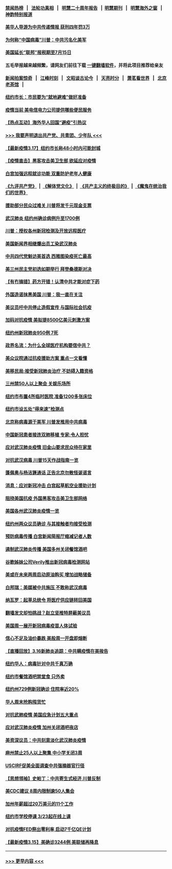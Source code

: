#### [禁闻热榜](热点新闻.md?=0)  &nbsp;&nbsp;|&nbsp;&nbsp; [法轮功真相](https://github.com/gfw-breaker/truth/blob/master/README.md?=0) &nbsp;&nbsp;|&nbsp;&nbsp; [明慧二十周年报告](https://github.com/gfw-breaker/mh-reports/blob/master/README.md?=0) &nbsp;&nbsp;|&nbsp;&nbsp;[明慧期刊](https://github.com/gfw-breaker/mh-qikan) &nbsp;&nbsp;|&nbsp;&nbsp; [明慧海外之窗](https://github.com/gfw-breaker/mh-news/blob/master/README.md?=0) &nbsp;&nbsp;|&nbsp;&nbsp; [神韵特别报道](https://github.com/gfw-breaker/mh-news/blob/master/shenyun.md?=0)
#### [美华人导游为中共传递情报 获刑四年罚3万](../pages/nsc412/n11948108.md?t=03180731) 
#### [为何称“中国病毒”川普：中共污名化美军](../pages/nsc412/n11947947.md?t=03180731) 
#### [美国延长“联邦”报税期至7月15日](../pages/nsc412/n11947969.md?t=03180731) 
#### 五毛举报越来越频繁，请网友们前往下载 [一键翻墙软件](https://github.com/gfw-breaker/ssr-accounts)，并将此项目推荐给亲友
#### [新闻拍案惊奇](https://github.com/gfw-breaker/banned-news/blob/master/pages/link4.md) &nbsp;&nbsp;|&nbsp;&nbsp; [江峰时刻](https://github.com/gfw-breaker/banned-news/blob/master/pages/link4.md) &nbsp;&nbsp;|&nbsp;&nbsp; [文昭谈古论今](https://github.com/gfw-breaker/banned-news/blob/master/pages/link4.md) &nbsp;&nbsp;|&nbsp;&nbsp; [天亮时分](https://github.com/gfw-breaker/banned-news/blob/master/pages/link4.md) &nbsp;&nbsp;|&nbsp;&nbsp; [萧茗看世界](https://github.com/gfw-breaker/banned-news/blob/master/pages/link4.md) &nbsp;&nbsp;|&nbsp;&nbsp; [北京老茶馆](https://github.com/gfw-breaker/banned-news/blob/master/pages/link4.md) &nbsp;&nbsp;|&nbsp;&nbsp; 
#### [纽约市长：市民要为“就地避难”做好准备](../pages/nsc412/n11948062.md?t=03180731) 
#### [疫情当前 美电信电力公司提供哪些便民服务](../pages/nsc412/n11947887.md?t=03180731) 
#### [【热点互动】海外华人回国“避疫”引热议](../pages/nsc412/n11947713.md?t=03180731) 
#### [>>> 我要声明退出共产党、共青团、少年队 <<<](https://github.com/begood0513/goodnews/blob/master/quit/letter.md) 
#### [【最新疫情3.17】纽约市长称48小时内可能封城](../pages/nsc412/n11945621.md?t=03180731) 
#### [【疫情直击】黑客攻击美卫生部 欲延应对疫情](../pages/nsc412/n11947801.md?t=03180731) 
#### [白宫加强远程就诊功能 双重防护老年人健康](../pages/nsc412/n11947872.md?t=03180731) 
#### [《九评共产党》](https://github.com/begood0513/9ping.md/blob/master/README.md) &nbsp;|&nbsp; [《解体党文化》](../../../../jtdwh.md/blob/master/README.md)  &nbsp;|&nbsp; [《共产主义的终极目的》](../../../../gczydzjmd.md/blob/master/README.md) &nbsp;|&nbsp; [《魔鬼在统治我们的世界》](../../../../mgztzwmdsj.md/blob/master/README.md) 
#### [援助部分民众过难关 川普将发千元现金支票](../pages/nsc412/n11947860.md?t=03180731) 
#### [武汉肺炎 纽约州确诊病例升至1700例](../pages/nsc412/n11947811.md?t=03180731) 
#### [川普：授权各州新冠检测及开放远程医疗](../pages/nsc412/n11947761.md?t=03180731) 
#### [美国新闻界相继爆出员工染武汉肺炎](../pages/nsc412/n11947617.md?t=03180731) 
#### [中共四代党魁访美首选 西雅图染疫死亡最高](../pages/nsc412/n11947602.md?t=03180731) 
#### [美三州民主党初选如期举行 拜登桑德斯对决](../pages/nsc412/n11947538.md?t=03180731) 
#### [【有冇搞错】药方开错！认清中共才能对症下药](../pages/nsc412/n11947665.md?t=03180731) 
#### [外国造谣抹黑美国 川普：我一直在关注](../pages/nsc412/n11947559.md?t=03180731) 
#### [美议员吁中共停止造假宣传 与国际社会抗疫](../pages/nsc412/n11947378.md?t=03180731) 
#### [加码对抗疫情 美拟提8500亿美元刺激方案](../pages/nsc412/n11947394.md?t=03180731) 
#### [纽约州新冠肺炎950例 7死](../pages/nsc412/n11946095.md?t=03180731) 
#### [政界名流：为什么全球医疗机构要信中共？](../pages/nsc412/n11945479.md?t=03180731) 
#### [美众议院通过抗疫援助方案 重点一文看懂](../pages/nsc412/n11945750.md?t=03180731) 
#### [美移民局:接受新冠肺炎治疗 不妨碍入籍资格](../pages/nsc412/n11946121.md?t=03180731) 
#### [三州禁50人以上聚会  关娱乐场所](../pages/nsc412/n11946100.md?t=03180731) 
#### [纽约市布置4所临时医院 准备1200多张床位](../pages/nsc412/n11946092.md?t=03180731) 
#### [纽约市设五处“得来速”检测点](../pages/nsc412/n11946087.md?t=03180731) 
#### [北京称病毒源于美军 川普发推用中共病毒](../pages/nsc412/n11945945.md?t=03180731) 
#### [中国新冠患者接连双肺移植 专家:令人担忧](../pages/nsc412/n11945516.md?t=03180731) 
#### [应对武汉肺炎疫情 旧金山要求民众待在家里](../pages/nsc412/n11945757.md?t=03180731) 
#### [对抗武汉病毒 川普15天作战指南一览](../pages/nsc412/n11945503.md?t=03180731) 
#### [蓬佩奥与杨洁篪通话 正告北京勿散怪诞谣言](../pages/nsc412/n11945291.md?t=03180731) 
#### [消息：应对新冠冲击 白宫起草航空业援助计划](../pages/nsc412/n11945237.md?t=03180731) 
#### [阻挠美国抗疫 外国黑客攻击美卫生部网络](../pages/nsc412/n11945190.md?t=03180731) 
#### [美国各州武汉肺炎疫情一览](../pages/nsc412/n11944066.md?t=03180731) 
#### [纽约州两众议员确诊 与其接触者均接受检测](../pages/nsc412/n11944930.md?t=03180731) 
#### [预防病毒传播 白宫新闻简报厅缩减记者人数](../pages/nsc412/n11945023.md?t=03180731) 
#### [遏制武汉肺炎传播 美国多州关闭餐馆酒吧](../pages/nsc412/n11944857.md?t=03180731) 
#### [谷歌姊妹公司Verily推出新冠病毒检测网站](../pages/nsc412/n11945017.md?t=03180731) 
#### [美或在未来两周启动原油购买 增加战略储备](../pages/nsc412/n11944956.md?t=03180731) 
#### [白邦瑞：美媒被中共施压 不敢称武汉病毒](../pages/nsc412/n11944815.md?t=03180731) 
#### [纳瓦罗：起草总统令 将医疗供应链转回美国](../pages/nsc412/n11944808.md?t=03180731) 
#### [翻墙发文却怕挑战？赵立坚推特屏蔽美议员](../pages/nsc412/n11944758.md?t=03180731) 
#### [美国周一展开新冠病毒疫苗人体试验](../pages/nsc412/n11944761.md?t=03180731) 
#### [信心不足及油价暴跌 美股周一开盘即熔断](../pages/nsc412/n11944728.md?t=03180731) 
#### [【直播回放】3.16新肺炎追踪：中共瞒疫情在美挨告](../pages/nsc412/n11944429.md?t=03180731) 
#### [纽约华人：病毒针对中共千真万确](../pages/nsc412/n11942905.md?t=03180731) 
#### [纽约市餐馆酒吧禁堂食  只外卖](../pages/nsc412/n11943729.md?t=03180731) 
#### [纽约州729例新冠确诊  住院率近20%](../pages/nsc412/n11943724.md?t=03180731) 
#### [华人周末抢购囤货忙](../pages/nsc412/n11943687.md?t=03180731) 
#### [对抗武肺疫情 美国应急计划五大重点](../pages/nsc412/n11943193.md?t=03180731) 
#### [应对武汉肺炎疫情 加州关闭酒吧夜店](../pages/nsc412/n11943540.md?t=03180731) 
#### [美资深议员：中共刻意淡化武汉肺炎疫情](../pages/nsc412/n11943061.md?t=03180731) 
#### [麻州禁止25人以上聚集   中小学关闭3周](../pages/nsc412/n11943154.md?t=03180731) 
#### [USCIRF促美全面调查中共强摘器官行径](../pages/nsc412/n11942904.md?t=03180731) 
#### [【思想领袖】史帕丁：中共寄生式经济 川普反制](../pages/nsc412/n11805341.md?t=03180731) 
#### [美CDC建议 8周内限制逾50人集会](../pages/nsc412/n11942944.md?t=03180731) 
#### [加州年薪超过20万美元的11个工作](../pages/nsc412/n11919113.md?t=03180731) 
#### [纽约市学校停课   3/23起在线上课](../pages/nsc412/n11942804.md?t=03180731) 
#### [对抗疫情FED祭出零利率 启动7千亿QE计划](../pages/nsc412/n11942782.md?t=03180731) 
#### [【最新疫情3.15】美确诊3244例 美联储再降息](../pages/nsc412/n11940988.md?t=03180731) 

----
#### [ >>> 更早内容 <<< ](../indexes/nsc412-earlier.md)
